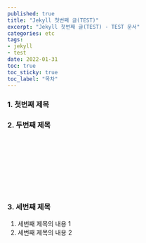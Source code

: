 ```yaml
---
published: true
title: "Jekyll 첫번째 글(TEST)"
excerpt: "Jekyll 첫번째 글(TEST) - TEST 문서"
categories: etc
tags: 
- jekyll
- test
date: 2022-01-31
toc: true
toc_sticky: true
toc_label: "목차"
---
```

<!--
Front Matter
-->

### 1. 첫번째 제목 <br>
### 2. 두번째 제목 <br><br><br><br><br><br><br><br>
### 3. 세번째 제목
1. 세번째 제목의 내용 1
2. 세번째 제목의 내용 2

